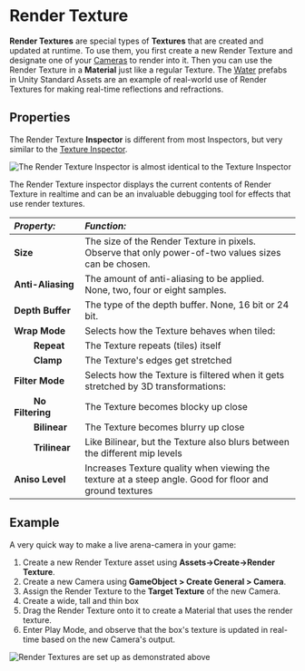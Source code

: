 Render Texture
==============


__Render Textures__ are special types of __Textures__ that are created and updated at runtime. To use them, you first create a new Render Texture and designate one of your [Cameras](class-Camera) to render into it. Then you can use the Render Texture in a __Material__ just like a regular Texture. The [Water](HOWTO-Water) prefabs in Unity Standard Assets are an example of real-world use of Render Textures for making real-time reflections and refractions.


Properties
----------


The Render Texture __Inspector__ is different from most Inspectors, but very similar to the [Texture Inspector](class-TextureImporter).


![The Render Texture Inspector is almost identical to the Texture Inspector](../uploads/Main/Inspector-RenderTexture.png) 

The Render Texture inspector displays the current contents of Render Texture in realtime and can be an invaluable debugging tool for effects that use render textures.


|**_Property:_** |**_Function:_** |
|:---|:---|
|__Size__ |The size of the Render Texture in pixels. Observe that only power-of-two values sizes can be chosen. |
|__Anti-Aliasing__ |The amount of anti-aliasing to be applied. None, two, four or eight samples.|
|__Depth Buffer__ |The type of the depth buffer. None, 16 bit or 24 bit. |
|__Wrap Mode__ |Selects how the Texture behaves when tiled: |
|&#160;&#160;&#160;&#160;&#160;&#160;&#160;&#160;__Repeat__ |The Texture repeats (tiles) itself |
|&#160;&#160;&#160;&#160;&#160;&#160;&#160;&#160;__Clamp__ |The Texture's edges get stretched |
|__Filter Mode__ |Selects how the Texture is filtered when it gets stretched by 3D transformations: |
|&#160;&#160;&#160;&#160;&#160;&#160;&#160;&#160;__No Filtering__ |The Texture becomes blocky up close |
|&#160;&#160;&#160;&#160;&#160;&#160;&#160;&#160;__Bilinear__ |The Texture becomes blurry up close |
|&#160;&#160;&#160;&#160;&#160;&#160;&#160;&#160;__Trilinear__ |Like Bilinear, but the Texture also blurs between the different mip levels |
|__Aniso Level__ |Increases Texture quality when viewing the texture at a steep angle. Good for floor and ground textures |


Example
-------


A very quick way to make a live arena-camera in your game:

1. Create a new Render Texture asset using __Assets-&gt;Create-&gt;Render Texture__.
1. Create a new Camera using __GameObject &gt; Create General &gt; Camera__.
1. Assign the Render Texture to the __Target Texture__ of the new Camera.
1. Create a wide, tall and thin box
1. Drag the Render Texture onto it to create a Material that uses the render texture.
1. Enter Play Mode, and observe that the box's texture is updated in real-time based on the new Camera's output.


![Render Textures are set up as demonstrated above](../uploads/Main/RenderTextureLiveCam.png) 
